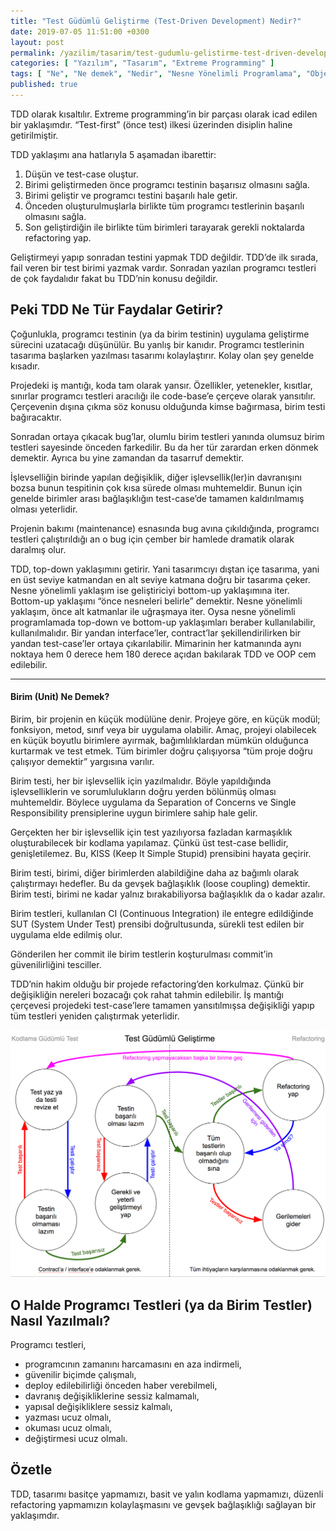 ```yaml
---
title: "Test Güdümlü Geliştirme (Test-Driven Development) Nedir?"
date: 2019-07-05 11:51:00 +0300
layout: post
permalink: /yazilim/tasarim/test-gudumlu-gelistirme-test-driven-development-nedir
categories: [ "Yazılım", "Tasarım", "Extreme Programming" ]
tags: [ "Ne", "Ne demek", "Nedir", "Nesne Yönelimli Programlama", "Object-Oriented Programming", "OOP", "TDD", "Test Driven Design", "Test Driven Development", "Test Güdümlü Geliştirme", "Test Güdümlü Tasarım", "Unit Test" ]
published: true
---
```


TDD olarak kısaltılır. Extreme programming’in bir parçası olarak icad edilen bir yaklaşımdır. “Test-first” (önce test) ilkesi üzerinden disiplin haline getirilmiştir.

TDD yaklaşımı ana hatlarıyla 5 aşamadan ibarettir:

1. Düşün ve test-case oluştur.
2. Birimi geliştirmeden önce programcı testinin başarısız olmasını sağla.
3. Birimi geliştir ve programcı testini başarılı hale getir.
4. Önceden oluşturulmuşlarla birlikte tüm programcı testlerinin başarılı olmasını sağla.
5. Son geliştirdiğin ile birlikte tüm birimleri tarayarak gerekli noktalarda refactoring yap.

Geliştirmeyi yapıp sonradan testini yapmak TDD değildir. TDD’de ilk sırada, fail veren bir test birimi yazmak vardır. Sonradan yazılan programcı testleri de çok faydalıdır fakat bu TDD’nin konusu değildir.

## Peki TDD Ne Tür Faydalar Getirir?

Çoğunlukla, programcı testinin (ya da birim testinin) uygulama geliştirme sürecini uzatacağı düşünülür. Bu yanlış bir kanıdır. Programcı testlerinin tasarıma başlarken yazılması tasarımı kolaylaştırır. Kolay olan şey genelde kısadır.

Projedeki iş mantığı, koda tam olarak yansır. Özellikler, yetenekler, kısıtlar, sınırlar programcı testleri aracılığı ile code-base’e çerçeve olarak yansıtılır. Çerçevenin dışına çıkma söz konusu olduğunda kimse bağırmasa, birim testi bağıracaktır.

Sonradan ortaya çıkacak bug’lar, olumlu birim testleri yanında olumsuz birim testleri sayesinde önceden farkedilir. Bu da her tür zarardan erken dönmek demektir. Ayrıca bu yine zamandan da tasarruf demektir.

İşlevselliğin birinde yapılan değişiklik, diğer işlevsellik(ler)in davranışını bozsa bunun tespitinin çok kısa sürede olması muhtemeldir. Bunun için genelde birimler arası bağlaşıklığın test-case’de tamamen kaldırılmamış olması yeterlidir.

Projenin bakımı (maintenance) esnasında bug avına çıkıldığında, programcı testleri çalıştırıldığı an o bug için çember bir hamlede dramatik olarak daralmış olur.

TDD, top-down yaklaşımını getirir. Yani tasarımcıyı dıştan içe tasarıma, yani en üst seviye katmandan en alt seviye katmana doğru bir tasarıma çeker. Nesne yönelimli yaklaşım ise geliştiriciyi bottom-up yaklaşımına iter. Bottom-up yaklaşımı “önce nesneleri belirle” demektir. Nesne yönelimli yaklaşım, önce alt katmanlar ile uğraşmaya iter. Oysa nesne yönelimli programlamada top-down ve bottom-up yaklaşımları beraber kullanılabilir, kullanılmalıdır. Bir yandan interface’ler, contract’lar şekillendirilirken bir yandan test-case’ler ortaya çıkarılabilir. Mimarinin her katmanında aynı noktaya hem 0 derece hem 180 derece açıdan bakılarak TDD ve OOP cem edilebilir.

---

#### Birim (Unit) Ne Demek?

Birim, bir projenin en küçük modülüne denir. Projeye göre, en küçük modül; fonksiyon, metod, sınıf veya bir uygulama olabilir. Amaç, projeyi olabilecek en küçük boyutlu birimlere ayırmak, bağımlılıklardan mümkün olduğunca kurtarmak ve test etmek. Tüm birimler doğru çalışıyorsa “tüm proje doğru çalışıyor demektir” yargısına varılır.

Birim testi, her bir işlevsellik için yazılmalıdır. Böyle yapıldığında işlevselliklerin ve sorumlulukların doğru yerden bölünmüş olması muhtemeldir. Böylece uygulama da Separation of Concerns ve Single Responsibility prensiplerine uygun birimlere sahip hale gelir.

Gerçekten her bir işlevsellik için test yazılıyorsa fazladan karmaşıklık oluşturabilecek bir kodlama yapılamaz. Çünkü üst test-case bellidir, genişletilemez. Bu, KISS (Keep It Simple Stupid) prensibini hayata geçirir.

Birim testi, birimi, diğer birimlerden alabildiğine daha az bağımlı olarak çalıştırmayı hedefler. Bu da gevşek bağlaşıklık (loose coupling) demektir. Birim testi, birimi ne kadar yalnız bırakabiliyorsa bağlaşıklık da o kadar azalır.

Birim testleri, kullanılan CI (Continuous Integration) ile entegre edildiğinde SUT (System Under Test) prensibi doğrultusunda, sürekli test edilen bir uygulama elde edilmiş olur.

Gönderilen her commit ile birim testlerin koşturulması commit’in güvenilirliğini tesciller.

TDD’nin hakim olduğu bir projede refactoring’den korkulmaz. Çünkü bir değişikliğin nereleri bozacağı çok rahat tahmin edilebilir. İş mantığı çerçevesi projedeki test-case’lere tamamen yansıtılmışsa değişikliği yapıp tüm testleri yeniden çalıştırmak yeterlidir.

![Test Driven Development](/assets/img/2019/07/test-driven-development.png "Test Güdümlü Geliştirme")

## O Halde Programcı Testleri (ya da Birim Testler) Nasıl Yazılmalı?

Programcı testleri,

- programcının zamanını harcamasını en aza indirmeli,
- güvenilir biçimde çalışmalı,
- deploy edilebilirliği önceden haber verebilmeli,
- davranış değişikliklerine sessiz kalmamalı,
- yapısal değişikliklere sessiz kalmalı,
- yazması ucuz olmalı,
- okuması ucuz olmalı,
- değiştirmesi ucuz olmalı.

## Özetle

TDD, tasarımı basitçe yapmamızı, basit ve yalın kodlama yapmamızı, düzenli refactoring yapmamızın kolaylaşmasını ve gevşek bağlaşıklığı sağlayan bir yaklaşımdır.